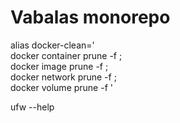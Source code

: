 # Vabalas monorepo

alias docker-clean=' \
docker container prune -f ; \
docker image prune -f ; \
docker network prune -f ; \
docker volume prune -f '

ufw --help
